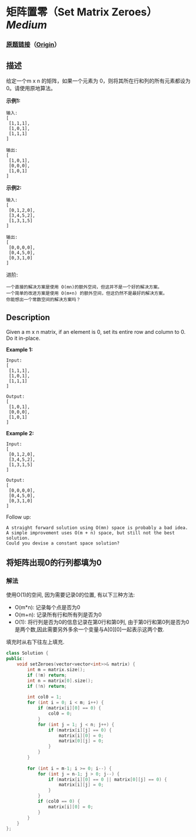 # 矩阵置零（Set Matrix Zeroes）*Medium*
### [原题链接](https://leetcode-cn.com/problems/set-matrix-zeroes)（[Origin](https://leetcode.com/problems/set-matrix-zeroes)）
## 描述
给定一个m x n 的矩阵，如果一个元素为 0，则将其所在行和列的所有元素都设为 0。请使用原地算法。

**示例1:**
```
输入: 
[
 [1,1,1],
 [1,0,1],
 [1,1,1]
]

输出: 
[
 [1,0,1],
 [0,0,0],
 [1,0,1]
]
```


**示例2:**
```
输入: 
[
 [0,1,2,0],
 [3,4,5,2],
 [1,3,1,5]
]

输出: 
[
 [0,0,0,0],
 [0,4,5,0],
 [0,3,1,0]
]
```

进阶:


	一个直接的解决方案是使用 O(mn)的额外空间，但这并不是一个好的解决方案。
	一个简单的改进方案是使用 O(m+n) 的额外空间，但这仍然不是最好的解决方案。
	你能想出一个常数空间的解决方案吗？

## Description
Given a m x n matrix, if an element is 0, set its entire row and column to 0. Do it in-place.

**Example 1:**
```
Input: 
[
 [1,1,1],
 [1,0,1],
 [1,1,1]
]

Output: 
[
 [1,0,1],
 [0,0,0],
 [1,0,1]
]
```


**Example 2:**
```
Input: 
[
 [0,1,2,0],
 [3,4,5,2],
 [1,3,1,5]
]

Output: 
[
 [0,0,0,0],
 [0,4,5,0],
 [0,3,1,0]
]

```

Follow up:


	A straight forward solution using O(mn) space is probably a bad idea.
	A simple improvement uses O(m + n) space, but still not the best solution.
	Could you devise a constant space solution?


## 将矩阵出现0的行列都填为0
### 解法
使用O(1)的空间, 因为需要记录0的位置, 有以下三种方法:
- O(m*n): 记录每个点是否为0
- O(m+n): 记录所有行和所有列是否为0
- O(1): 将行列是否为0的信息记录在第0行和第0列, 由于第0行和第0列是否为0是两个数,因此需要另外多余一个变量与A[0][0]一起表示这两个数.

填充时从右下往左上填充.

```c++
class Solution {
public:
    void setZeroes(vector<vector<int>>& matrix) {
        int m = matrix.size();
        if (!m) return;
        int n = matrix[0].size();
        if (!n) return;
        
        int col0 = 1;
        for (int i = 0; i < m; i++) {
            if (matrix[i][0] == 0) {
                col0 = 0;
            }
            for (int j = 1; j < n; j++) {
                if (matrix[i][j] == 0) {
                    matrix[i][0] = 0;
                    matrix[0][j] = 0;
                }
            }
        }
        
        for (int i = m-1; i >= 0; i--) {
            for (int j = n-1; j > 0; j--) {
                if (matrix[i][0] == 0 || matrix[0][j] == 0) {
                    matrix[i][j] = 0;
                }
            }
            if (col0 == 0) {
                matrix[i][0] = 0;
            }
        }
    }
};
```